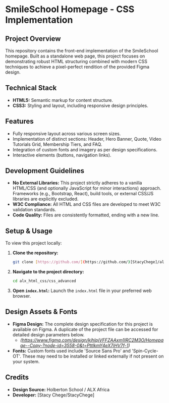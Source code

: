 # SmileSchool Homepage - CSS Implementation

## Project Overview
This repository contains the front-end implementation of the SmileSchool homepage. Built as a standalone web page, this project focuses on demonstrating robust HTML structuring combined with modern CSS techniques to achieve a pixel-perfect rendition of the provided Figma design.

## Technical Stack
* **HTML5:** Semantic markup for content structure.
* **CSS3:** Styling and layout, including responsive design principles.

## Features
* Fully responsive layout across various screen sizes.
* Implementation of distinct sections: Header, Hero Banner, Quote, Video Tutorials Grid, Membership Tiers, and FAQ.
* Integration of custom fonts and imagery as per design specifications.
* Interactive elements (buttons, navigation links).

## Development Guidelines
* **No External Libraries:** This project strictly adheres to a vanilla HTML/CSS (and optionally JavaScript for minor interactions) approach. Frameworks (e.g., Bootstrap, React), build tools, or external CSS/JS libraries are explicitly excluded.
* **W3C Compliance:** All HTML and CSS files are developed to meet W3C validation standards.
* **Code Quality:** Files are consistently formatted, ending with a new line.

## Setup & Usage
To view this project locally:

1.  **Clone the repository:**
    ```bash
    git clone [https://github.com/](https://github.com/)[StacyChege]/alx_html_css.git
    ```
   
2.  **Navigate to the project directory:**
    ```bash
    cd alx_html_css/css_advanced
    ```
3.  **Open `index.html`:** Launch the `index.html` file in your preferred web browser.

## Design Assets & Fonts
* **Figma Design:** The complete design specification for this project is available on Figma. A duplicate of the project file can be accessed for detailed design parameters below.
    * *(https://www.figma.com/design/kjhIpjVFFZAAxm1IRC2M3O/Homepage--Copy-?node-id=3558-0&t=PttlkmY4eX7iHV7f-1)*
* **Fonts:** Custom fonts used include 'Source Sans Pro' and 'Spin-Cycle-OT'. These may need to be installed or linked externally if not present on your system.

## Credits
* **Design Source:** Holberton School / ALX Africa
* **Developer:** [Stacy Chege/StacyChege]
